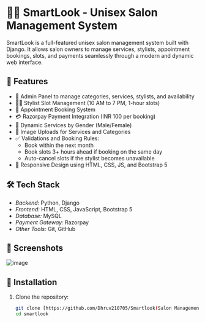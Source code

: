 # 💇‍♂ SmartLook - Unisex Salon Management System

SmartLook is a full-featured unisex salon management system built with Django. It allows salon owners to manage services, stylists, appointment bookings, slots, and payments seamlessly through a modern and dynamic web interface.

## 🚀 Features

- 🔧 Admin Panel to manage categories, services, stylists, and availability
- 🧑‍🎨 Stylist Slot Management (10 AM to 7 PM, 1-hour slots)
- 📅 Appointment Booking System
- 💳 Razorpay Payment Integration (INR 100 per booking)
- 📂 Dynamic Services by Gender (Male/Female)
- 📸 Image Uploads for Services and Categories
- ✅ Validations and Booking Rules:
  - Book within the next month
  - Book slots 3+ hours ahead if booking on the same day
  - Auto-cancel slots if the stylist becomes unavailable
- 📱 Responsive Design using HTML, CSS, JS, and Bootstrap 5

## 🛠 Tech Stack

- *Backend:* Python, Django
- *Frontend:* HTML, CSS, JavaScript, Bootstrap 5
- *Database:* MySQL
- *Payment Gateway:* Razorpay
- *Other Tools:* Git, GitHub

## 📸 Screenshots

![image](https://github.com/user-attachments/assets/c87c33a3-f78d-4f98-b04f-285f56a51fa0)


## 🔧 Installation

1. Clone the repository:
   ```bash
   git clone [https://github.com/Dhruv210705/Smartlook(Salon Management System).git](https://github.com/Dhruv210705/Smartlook-Salon-Management-System-/tree/master)
   cd smartlook
